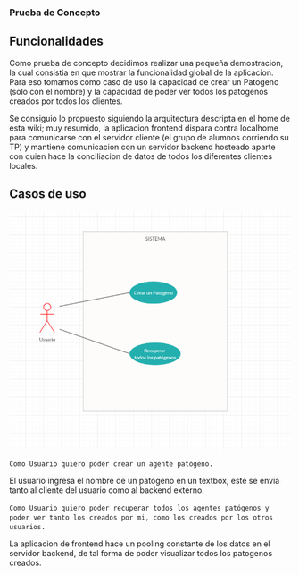 ### Prueba de Concepto

## Funcionalidades

Como prueba de concepto decidimos realizar una pequeña demostracion, la cual consistia en que mostrar la funcionalidad global de la aplicacion.
Para eso tomamos como caso de uso la capacidad de crear un Patogeno (solo con el nombre) y la capacidad de poder ver todos los patogenos creados por todos los clientes.

Se consiguio lo propuesto siguiendo la arquitectura descripta en el home de esta wiki; muy resumido, la aplicacion frontend dispara contra localhome para comunicarse con el servidor cliente
(el grupo de alumnos corriendo su TP) y mantiene comunicacion con un servidor backend hosteado aparte con quien hace la conciliacion de datos de todos los diferentes clientes locales.

## Casos de uso

<p align="center">
  <img src="Casos_de_uso.png" />
</p>

`Como Usuario quiero poder crear un agente patógeno.`

El usuario ingresa el nombre de un patogeno en un textbox, este se envia tanto al cliente del usuario como al backend externo.


`Como Usuario quiero poder recuperar todos los agentes patógenos y poder ver tanto los creados por mi, como los creados por los otros usuarios. `

La aplicacion de frontend hace un pooling constante de los datos en el servidor backend, de tal forma de poder visualizar todos los patogenos creados.
